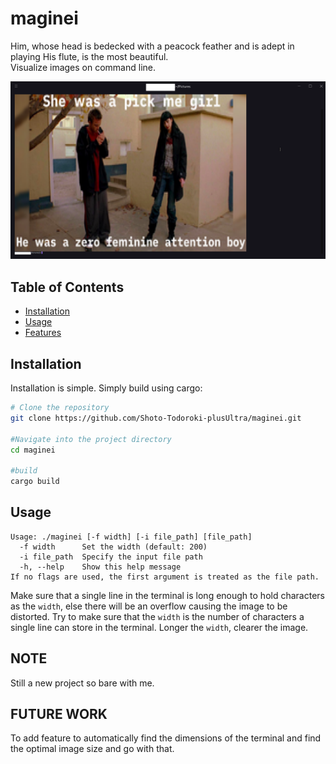 # maginei

Him, whose head is bedecked with a peacock feather and is adept in playing His flute, is the most beautiful.
<br>Visualize images on command line.

![image screenshot from the terminal](assets/image1.png)

## Table of Contents

- [Installation](#installation)
- [Usage](#usage)
- [Features](#features)

## Installation

Installation is simple. Simply build using cargo:
```bash
# Clone the repository
git clone https://github.com/Shoto-Todoroki-plusUltra/maginei.git

#Navigate into the project directory
cd maginei

#build
cargo build
```

## Usage
```
Usage: ./maginei [-f width] [-i file_path] [file_path]
  -f width      Set the width (default: 200)
  -i file_path  Specify the input file path
  -h, --help    Show this help message
If no flags are used, the first argument is treated as the file path.
```

Make sure that a single line in the terminal is long enough to hold characters as the `width`, else there will be an overflow causing the image to be distorted. Try to make sure that the `width` is the number of characters a single line can store in the terminal. Longer the `width`, clearer the image.

## NOTE
Still a new project so bare with me.

## FUTURE WORK
To add feature to automatically find the dimensions of the terminal and find the optimal image size and go with that.
